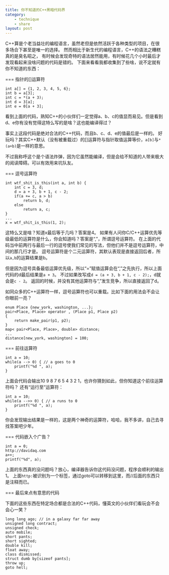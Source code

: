 ```yaml
---
title: 你不知道的C++黑暗代码界
category: 
    - technique
    - share
layout: post
---
```


C++算是个老当益壮的编程语言，虽然老但是依然活跃于各种类型的项目，在很多场合下甚至是唯一的选择。
然而相比于新生代的编程语言，C++的语法之糟糕真的是臭名昭之，
有时候会发现奇特的语法居然能用，有时候花几个小时最后才发现看起来没啥问题的代码是错的。
下面来看看我都收集到了些啥，说不定就有你不知道的东西：

=== 指针的[]运算符
    
    int a[] = {1, 2, 3, 4, 5, 6};
    int b = a[3];
    int c = *(a + 3);
    int d = 3[a];
    int e = 0[a + 3];

看到上面的代码，熟知C++的小伙伴们一定觉得a、b、c的值显而易见。但是看到d、e你有没有觉得这特么写的是啥？这也能编译得过？

事实上这段代码是绝对合法的C++代码，而且b、c、d、e的值最后是一样的。
好玩吗？其实C++默认（没有被重载过）的[]运算符与指针取值运算等价，`a[b]`与`*(a+b)`是一样的意思。

不过我称呼这个是个语法炸弹，因为它虽然能编译，但是会给不知道的人带来极大的阅读障碍。可以有效用来坑队友。


=== 逗号运算符

    int wtf_shit_is_this(int a, int b) {
        int c = 3, d;
        d = a + 3, b + 1, c - 2;
        if(a += c, a > b)
            return b, d;
        else
            return a, c;
    }
    ...
    x = wtf_shit_is_this(1, 2);

这特么又是啥？知道x最后等于几吗？答案是4。
如果有人问你C/C++运算优先等级最低的运算符是什么，你会知道吗？答案是“,”，所谓逗号运算符。
在上面的代码当中前两行与最后一行的逗号使我们常见的写法，但他们并不是逗号运算符，中间的那几行才是。
逗号运算符是个二元运算符，其默认表现是直接返回后者，所以`a,b`的运算结果是b。

但是因为逗号具备最低运算优先级，所以“=”赋值运算会在“,”之先执行，所以上面代码的d最后结果是`a + 3`。
不过如果改写成`d = (a + 3, b + 1, c - 2);`，d就会是`c - 2`。
返回的时候，并没有其他运算符与“,”发生竞争，所以直接返回了d。

如同众多的C++运算符一样，逗号运算符也可以重载。比如下面的用法会不会让你眼前一亮？

    enum Place {new_york, washington, ...};
    pair<Place, Place> operator , (Place p1, Place p2)
    {
        return make_pair(p1, p2);
    }
    map< pair<Place, Place>, double> distance;
    ...
    distance[new_york, washington] = 100;


=== 前往运算符
    
    int a = 10;
    while(a --> 0) { // a goes to 0
        printf("%d ", a);
    }

上面会代码会输出10 9 8 7 6 5 4 3 2 1，也许你猜到如此，但你知道这个前往运算符吗？
还有“运行至”运算符：

    int a = 10;
    while(a -->> 0) { // a runs to 0
        printf("%d ", a);
    }

你会发现输出结果是一样的，这是两个神奇的运算符，哈哈，我不多讲，自己去寻找答案吧少年。


=== 代码嵌入个广告？

    int a = 0;
    http://davidaq.com
    a++;
    printf("%d", a);

上面的东西真的没问题吗？放心，编译器告诉你这代码没问题，程序会顺利的输出1。
上面`http:`被识别为一个标签，通过goto可以转移到这里，而//后面的东西只是注释而已。


=== 最后来点有意思的代码

下面的这些东西在特定场合都是合法的C++代码，懂英文的小伙伴们看玩会不会会心一笑？

    long long ago; // in a galaxy far far away
    unsigned long contract;
    unsigned check;
    auto mobile;
    short pants;
    short sighted;
    double kill;
    float away;
    class dismissed;
    struct dumb by[sizeof pants];
    throw up;
    goto hell;


